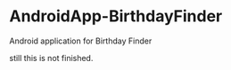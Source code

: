 # AndroidApp-BirthdayFinder


Android application for Birthday Finder

still this is not finished.

